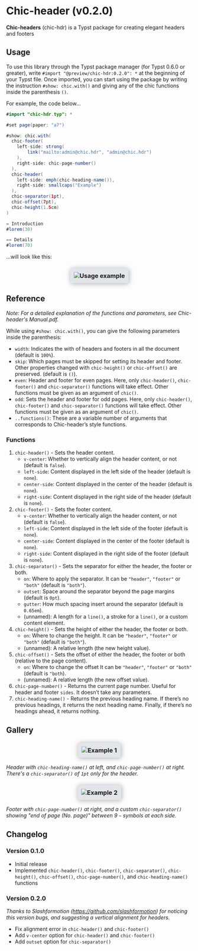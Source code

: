 # Chic-header (v0.2.0)
**Chic-headers** (chic-hdr) is a Typst package for creating elegant headers and footers

## Usage

To use this library through the Typst package manager (for Typst 0.6.0 or greater), write `#import "@preview/chic-hdr:0.2.0": *` at the beginning of your Typst file. Once imported, you can start using the package by writing the instruction `#show: chic.with()` and giving any of the chic functions inside the parenthesis `()`.

For example, the code below...

```java
#import "chic-hdr.typ": *

#set page(paper: "a7")

#show: chic.with(
  chic-footer(
    left-side: strong(
        link("mailto:admin@chic.hdr", "admin@chic.hdr")
    ),
    right-side: chic-page-number()
  ),
  chic-header(
    left-side: emph(chic-heading-name()),
    right-side: smallcaps("Example")
  ),
  chic-separator(1pt),
  chic-offset(7pt),
  chic-height(1.5cm)
)

= Introduction
#lorem(30)

== Details
#lorem(70)
```

...will look like this:

<h3 align="center">
  <img alt="Usage example" src="assets/usage.png" style="max-width: 100%; padding: 10px 10px; background-color: #E4E5EA; box-shadow: 1pt 1pt 10pt 0pt #AAAAAA; border-radius: 4pt">
</h3>

## Reference

_Note: For a detailed explanation of the functions and parameters, see Chic-header's Manual.pdf._

While using `#show: chic.with()`, you can give the following parameters inside the parenthesis:
- `width`: Indicates the with of headers and footers in all the document (default is `100%`).
- `skip`: Which pages must be skipped for setting its header and footer. Other properties changed with `chic-height()` or `chic-offset()` are preserved. (default is `()`).
- `even`: Header and footer for even pages. Here, only `chic-header()`, `chic-footer()` and `chic-separator()` functions will take effect. Other functions must be given as an argument of `chic()`.
- `odd`: Sets the header and footer for odd pages. Here, only `chic-header()`, `chic-footer()` and `chic-separator()` functions will take effect. Other functions must be given as an argument of `chic()`.
- `..functions()`: These are a variable number of arguments that corresponds to Chic-header’s style functions.

### Functions

1. `chic-header()` - Sets the header content.
    - `v-center`: Whether to vertically align the header content, or not (default is `false`).
    - `left-side`: Content displayed in the left side of the header (default is `none`).
    - `center-side`: Content displayed in the center of the header (default is `none`).
    - `right-side`: Content displayed in the right side of the header (default is `none`).
2. `chic-footer()` - Sets the footer content.
    - `v-center`: Whether to vertically align the header content, or not (default is `false`).
    - `left-side`: Content displayed in the left side of the footer (default is `none`).
    - `center-side`: Content displayed in the center of the footer (default is `none`).
    - `right-side`: Content displayed in the right side of the footer (default is `none`).
3. `chic-separator()` - Sets the separator for either the header, the footer or both.
    - `on`: Where to apply the separator. It can be `"header"`, `"footer"` or `"both"` (default is `"both"`).
    - `outset`: Space around the separator beyond the page margins (default is `0pt`).
    - `gutter`: How much spacing insert around the separator (default is `0.65em`).
    - (unnamed): A length for a `line()`, a stroke for a `line()`, or a custom content element.
4. `chic-height()` - Sets the height of either the header, the footer or both.
    - `on`: Where to change the height. It can be `"header"`, `"footer"` or `"both"` (default is `"both"`).
    - (unnamed): A relative length (the new height value).
5. `chic-offset()` - Sets the offset of either the header, the footer or both (relative to the page content).
    - `on`: Where to change the offset It can be `"header"`, `"footer"` or `"both"` (default is `"both`).
    - (unnamed): A relative length (the new offset value).
6. `chic-page-number()` - Returns the current page number. Useful for header and footer `sides`. It doesn’t take any parameters.
7. `chic-heading-name()` - Returns the previous heading name. If there’s no previous headings, it returns the next heading name. Finally, if there’s no headings ahead, it returns nothing.

## Gallery

<h3 align="center">
  <img alt="Example 1" src="assets/example-1.png" style="max-width: 100%; padding: 10px 10px; background-color: #E4E5EA; box-shadow: 1pt 1pt 10pt 0pt #AAAAAA; border-radius: 4pt">
</h3>

_Header with `chic-heading-name()` at left, and `chic-page-number()` at right. There's a `chic-separator()` of `1pt` only for the header._

<h3 align="center">
  <img alt="Example 2" src="assets/example-2.png" style="max-width: 100%; padding: 10px 10px; background-color: #E4E5EA; box-shadow: 1pt 1pt 10pt 0pt #AAAAAA; border-radius: 4pt">
</h3>

_Footer with `chic-page-number()` at right, and a custom `chic-separator()` showing "end of page (No. page)" between 9 `~` symbols at each side._

## Changelog

### Version 0.1.0

- Initial release
- Implemented `chic-header()`, `chic-footer()`, `chic-separator()`, `chic-height()`, `chic-offset()`, `chic-page-number()`, and `chic-heading-name()` functions

### Version 0.2.0

_Thanks to Slashformotion (<https://github.com/slashformotion>) for noticing this version bugs, and suggesting a vertical alignment for headers._

- Fix alignment error in `chic-header()` and `chic-footer()`
- Add `v-center` option for `chic-header()` and `chic-footer()`
- Add `outset` option for `chic-separator()`